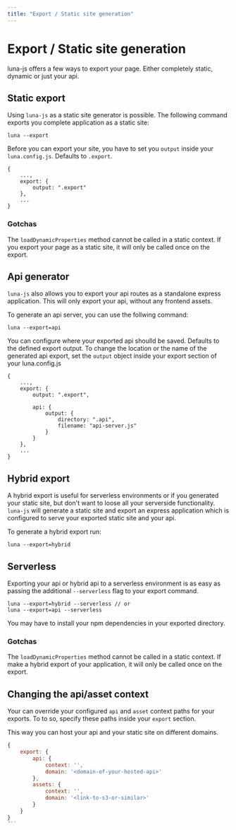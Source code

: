 ```yaml
---
title: "Export / Static site generation"
---
```

# Export / Static site generation

luna-js offers a few ways to export your page. Either completely static, dynamic or just your api.

## Static export

Using `luna-js` as a static site generator is possible.
The following command exports you complete application as a static site:
```
luna --export
```

Before you can export your site, you have to set you `output` inside
your `luna.config.js`. Defaults to `.export`.

```
{
    ...,
    export: {
        output: ".export"    
    },
    ...
}
```

### Gotchas

The `loadDynamicProperties` method cannot be called in a static context. If you
export your page as a static site, it will only be called once on the export.


## Api generator

`luna-js` also allows you to export your api routes as a standalone express
application. This will only export your api, without any frontend assets.

To generate an api server, you can use the follwing command:

```
luna --export=api
```

You can configure where your exported api shoulld be saved. Defaults to the
defined export output. To change the location or the name of the generated api
export, set the `output` object inside your export section of your luna.config.js

```
{
    ...,
    export: {
        output: ".export",
        
        api: {
            output: {
                directory: ".api",
                filename: "api-server.js"
            }
        }
    },
    ...
}
```

## Hybrid export

A hybrid export is useful for serverless environments or if you generated
your static site, but don't want to loose all your serverside functionality.
`luna-js` will generate a static site and export an express application
which is configured to serve your exported static site and your api.


To generate a hybrid export run:

```
luna --export=hybrid
```

## Serverless

Exporting your api or hybrid api to a serverless environment is as easy as passing the
additional `--serverless` flag to your export command.

```
luna --export=hybrid --serverless // or
luna --export=api --serverless
```

You may have to install your npm dependencies in your exported directory.

### Gotchas

The `loadDynamicProperties` method cannot be called in a static context. If make a hybrid
 export of your application, it will only be called once on the export.

## Changing the api/asset context

Your can override your configured `api` and `asset` context paths for your exports. To to so, specify these paths
inside your `export` section.

This way you can host your api and your static site on different domains.

```js
{
    export: {
        api: {
            context: '',
            domain: '<domain-of-your-hosted-api>'
        },
        assets: {
            context: '',
            domain: '<link-to-s3-or-similar>'
        }
    }
}
´``
